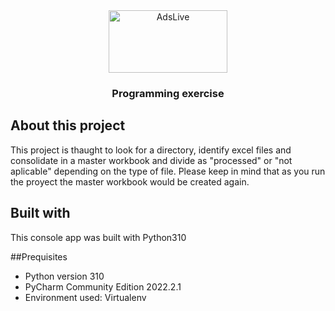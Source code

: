 <div align="center">
  <a>
    <img src="https://logos-world.net/wp-content/uploads/2021/10/Python-Symbol.png" alt="AdsLive" width="190" height="100">
  </a>

  <h3 align="center">Programming exercise</h3>
  
</div>

## About this project
This project is thaught to look for a directory, identify excel files and consolidate in a master workbook and divide as "processed" or "not aplicable" depending on the type of file. Please keep in mind that as you run the proyect the master workbook would be created again.

## Built with
This console app was built with Python310

##Prequisites
- Python version 310
- PyCharm Community Edition 2022.2.1
- Environment used: Virtualenv
